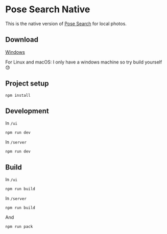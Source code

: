 # Pose Search Native

This is the native version of [Pose Search](x6ud.github.io/pose-search) for local photos.

## Download

[Windows](https://github.com/x6ud/pose-search-native/releases)

For Linux and macOS: I only have a windows machine so try build yourself 😓


## Project setup

```
npm install
```

## Development

In `/ui`

```
npm run dev
```

In `/server`

```
npm run dev
```

## Build
In `/ui`

```
npm run build
```
In `/server`

```
npm run build
```
And

```
npm run pack
```
